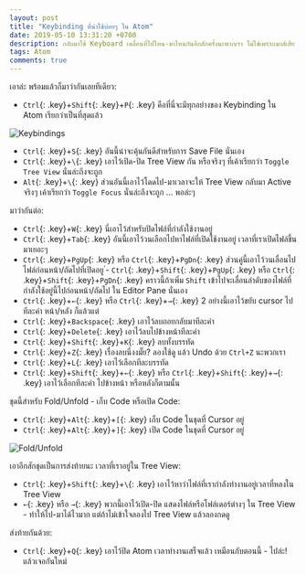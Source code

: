 ```yaml
---
layout: post
title: "Keybinding ที่น่าใช้บ่อยๆ ใน Atom"
date: 2019-05-10 13:31:20 +0700
description: กลับมาใช้ Keyboard เคลื่อนที่ไปไหน-มาไหนกันอีกสักครั้งนะพวกเรา ไม่ใช่เพราะเมาส์เสีย แต่เพราะเราจะไปได้เร็วกว่าจริงๆ
tags: Atom
comments: true
---
```

เอาล่ะ พร้อมแล้วก็มาว่ากันเลยทีเดียว:
- `Ctrl`{: .key}+`Shift`{: .key}+`P`{: .key} คือที่นี่จะมีทุกอย่างของ Keybinding ใน Atom เรียกว่าเป็นที่สุดแล้ว

![Keybindings](https://res.cloudinary.com/sdees-reallife/image/upload/c_scale,w_600/v1557488495/Screenshot_from_2019-05-10_18-32-51.png)

- `Ctrl`{: .key}+`S`{: .key} อันนี้น่าจะคุ้นกันดีสำหรับการ Save File นั่นเอง
- `Ctrl`{: .key}+`\`{: .key} เอาไว้เปิด-ปิด Tree View กัน หรือจริงๆ ที่เค้าเรียกว่า `Toggle Tree View` นั่นล่ะถึงจะถูก
- `Alt`{: .key}+`\`{: .key} ส่วนอันนี้เอาไว้โดดไป-มาเวลาจะให้ Tree View กลับมา Active จริงๆ เค้าเรียกว่า `Toggle Focus` นั่นล่ะถึงจะถูก ... พอล่ะๆ

มาว่ากันต่อ:
- `Ctrl`{: .key}+`W`{: .key} นี่เอาไว้สำหรับปิดไฟล์ที่กำลังใช้งานอยู่
- `Ctrl`{: .key}+`Tab`{: .key} อันนี้เอาไว้วนเลือกไปหาไฟล์ที่เปิดใช้งานอยู่ เวลาที่เราเปิดไฟล์ขึ้นมาเยอะๆ
- `Ctrl`{: .key}+`PgUp`{: .key} หรือ `Ctrl`{: .key}+`PgDn`{: .key} ส่วนคู่นี้เอาไว้วนเลื่อนไปไฟล์ก่อนหน้า/ถัดไปที่เปิดอยู
่- `Ctrl`{: .key}+`Shift`{: .key}+`PgUp`{: .key} หรือ `Ctrl`{: .key}+`Shift`{: .key}+`PgDn`{: .key} คราวนี้ถ้าเพิ่ม `Shift` เข้าไปจะเลื่อนลำดับของไฟล์ที่กำลังใช้อยู่นี้ไปก่อนหน้า/ถัดไป ใน Editor Pane นั่นเอง
- `Ctrl`{: .key}+`←`{: .key} หรือ `Ctrl`{: .key}+`→`{: .key} 2 อย่างนี้เอาไว้ขยับ cursor ไปทีละคำ หน้า/หลัง ก็แล้วแต่
- `Ctrl`{: .key}+`ฺBackspace`{: .key} เอาไว้ลบถอยกลับมาทีละคำ
- `Ctrl`{: .key}+`Delete`{: .key} เอาไว้ลบไปข้างหน้าทีละคำ
- `Ctrl`{: .key}+`Shift`{: .key}+`K`{: .key} ลบทั้งบรรทัด
- `Ctrl`{: .key}+`Z`{: .key} เรื่องลบนี่งงมั๊ย? ลองใช้ดู แล้ว Undo ด้วย `Ctrl+Z` นะพวกเรา
- `Ctrl`{: .key}+`L`{: .key} เอาไว้เลือกทีละบรรทัด
- `Ctrl`{: .key}+`Shift`{: .key}+`←`{: .key} หรือ `Ctrl`{: .key}+`Shift`{: .key}+`→`{: .key} เอาไว้เลือกทีละคำ ไปข้างหน้า หรือหลังก็ตามนั้น

ชุดนี้สำหรับ Fold/Unfold - เก็บ Code หรือเปิด Code:
- `Ctrl`{: .key}+`Alt`{: .key}+`[`{: .key} เก็บ Code ในชุดที่ Cursor อยู่
- `Ctrl`{: .key}+`Alt`{: .key}+`]`{: .key} เปิด Code ในชุดที่ Cursor อยู่

![Fold/Unfold](https://res.cloudinary.com/sdees-reallife/image/upload/c_scale,w_600/v1557488504/Screenshot_from_2019-05-10_18-34-09.png)

เอาอีกสักชุดเป็นการส่งท้ายนะ เวลาที่เราอยู่ใน Tree View:
- `Ctrl`{: .key}+`Shift`{: .key}+`\`{: .key} เอาไว้หาว่าไฟล์ที่เรากำลังทำงานอยู่เวลาที่หลงใน Tree View
- `←`{: .key} หรือ `→`{: .key} พวกนี้เอาไว้เปิด-ปิด แสดงไฟล์หรือโฟล์เดอร์ต่างๆ ใน Tree View - ทำให้ไป-มาได้ไวมาก แต่ถ้าไม่เข้าใจลองไป Tree View แล้วลองกดดู

ส่งท้ายกันด้วย:
- `Ctrl`{: .key}+`Q`{: .key} เอาไว้ปิด Atom เวลาทำงานเสร็จแล้ว เหมือนกับตอนนี้ - ไปล่ะ! แล้วเจอกันใหม่
